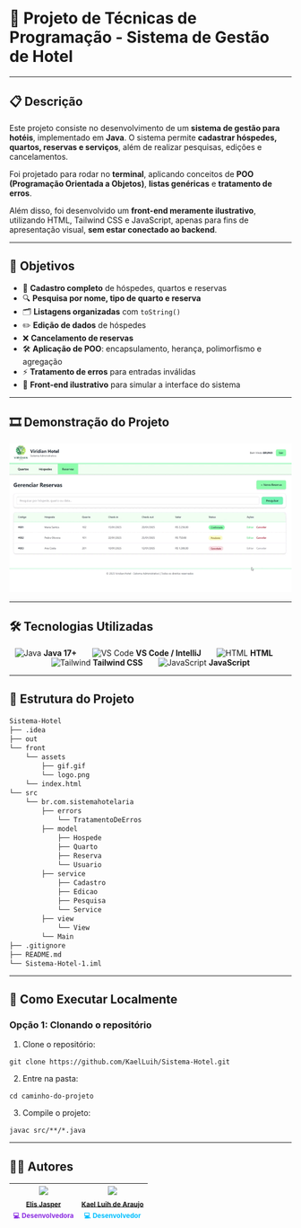 # 🏨 Projeto de Técnicas de Programação - Sistema de Gestão de Hotel  

---

## 📋 Descrição  

Este projeto consiste no desenvolvimento de um **sistema de gestão para hotéis**, implementado em **Java**.
O sistema permite **cadastrar hóspedes, quartos, reservas e serviços**, além de realizar pesquisas, edições e cancelamentos.

Foi projetado para rodar no **terminal**, aplicando conceitos de **POO (Programação Orientada a Objetos)**, **listas genéricas** e **tratamento de erros**.

Além disso, foi desenvolvido um **front-end meramente ilustrativo**, utilizando HTML, Tailwind CSS e JavaScript, apenas para fins de apresentação visual, **sem estar conectado ao backend**.

---

## 🎯 Objetivos  
- 📝 **Cadastro completo** de hóspedes, quartos e reservas  
- 🔍 **Pesquisa por nome, tipo de quarto e reserva**  
- 🗂️ **Listagens organizadas** com `toString()`  
- ✏️ **Edição de dados** de hóspedes  
- ❌ **Cancelamento de reservas**  
- 🛠️ **Aplicação de POO**: encapsulamento, herança, polimorfismo e agregação  
- ⚡ **Tratamento de erros** para entradas inválidas
- 🎨 **Front-end ilustrativo** para simular a interface do sistema

---

## 🎞️ Demonstração do Projeto

<div align="center">
    <img src="/front/assets/gif.gif" alt="GIF demonstrando o projeto">
</div>

---


## 🛠️ Tecnologias Utilizadas  
<div align="center"> 
  <img src="https://cdn-icons-png.flaticon.com/512/226/226777.png" width="20" alt="Java"> <strong>Java 17+</strong> &nbsp;&nbsp;&nbsp;&nbsp;&nbsp; 
  <img src="https://cdn-icons-png.flaticon.com/512/2111/2111432.png" width="20" alt="VS Code"> <strong>VS Code / IntelliJ</strong> &nbsp;&nbsp;&nbsp;&nbsp;&nbsp; 
  <img src="https://cdn-icons-png.flaticon.com/512/732/732212.png" width="20" alt="HTML"> <strong>HTML</strong> &nbsp;&nbsp;&nbsp;&nbsp;&nbsp; 
  <img src="https://cdn.worldvectorlogo.com/logos/tailwindcss.svg" width="20" alt="Tailwind"> <strong>Tailwind CSS</strong> &nbsp;&nbsp;&nbsp;&nbsp;&nbsp; 
  <img src="https://cdn-icons-png.flaticon.com/512/5968/5968292.png" width="20" alt="JavaScript"> <strong>JavaScript</strong> 
</div>

---

## 📂 Estrutura do Projeto  
```
Sistema-Hotel
├── .idea
├── out
└── front
    └── assets
        ├── gif.gif
        └── logo.png
    └── index.html                     
└── src
    └── br.com.sistemahotelaria
        ├── errors
            └── TratamentoDeErros
        ├── model
            ├── Hospede
            ├── Quarto
            ├── Reserva
            └── Usuario
        ├── service
            ├── Cadastro
            ├── Edicao
            ├── Pesquisa
            └── Service
        ├── view
            └── View
        └── Main
├── .gitignore
├── README.md
└── Sistema-Hotel-1.iml
```

---

## 🚀 Como Executar Localmente  

### Opção 1: Clonando o repositório  

1. Clone o repositório:
```
git clone https://github.com/KaelLuih/Sistema-Hotel.git
```
2. Entre na pasta:  
```
cd caminho-do-projeto
```
3. Compile o projeto:
```
javac src/**/*.java
```

---

## 👩‍💻 Autores  

| <img loading="lazy" src="https://avatars.githubusercontent.com/u/187458159?v=4" width="115"><br><sub><a href="https://github.com/Liiiiisssz">Elis Jasper</a><br><span style="color:#8A2BE2">💻 Desenvolvedora</span></sub> | <img loading="lazy" src="https://avatars.githubusercontent.com/u/189893504?v=4" width="115"><br><sub><a href="https://github.com/KaelLuih">Kael Luih de Araujo</a><br><span style="color:#00BFFF">💻 Desenvolvedor</span></sub> |
| :---: | :---: | 

